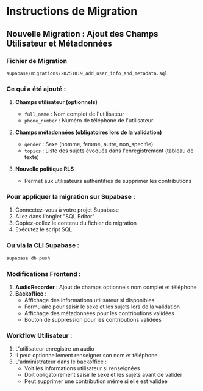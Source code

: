 # Instructions de Migration

## Nouvelle Migration : Ajout des Champs Utilisateur et Métadonnées

### Fichier de Migration
`supabase/migrations/20251019_add_user_info_and_metadata.sql`

### Ce qui a été ajouté :

1. **Champs utilisateur (optionnels)**
   - `full_name` : Nom complet de l'utilisateur
   - `phone_number` : Numéro de téléphone de l'utilisateur

2. **Champs métadonnées (obligatoires lors de la validation)**
   - `gender` : Sexe (homme, femme, autre, non_specifie)
   - `topics` : Liste des sujets évoqués dans l'enregistrement (tableau de texte)

3. **Nouvelle politique RLS**
   - Permet aux utilisateurs authentifiés de supprimer les contributions

### Pour appliquer la migration sur Supabase :

1. Connectez-vous à votre projet Supabase
2. Allez dans l'onglet "SQL Editor"
3. Copiez-collez le contenu du fichier de migration
4. Exécutez le script SQL

### Ou via la CLI Supabase :

```bash
supabase db push
```

### Modifications Frontend :

1. **AudioRecorder** : Ajout de champs optionnels nom complet et téléphone
2. **Backoffice** : 
   - Affichage des informations utilisateur si disponibles
   - Formulaire pour saisir le sexe et les sujets lors de la validation
   - Affichage des métadonnées pour les contributions validées
   - Bouton de suppression pour les contributions validées

### Workflow Utilisateur :

1. L'utilisateur enregistre un audio
2. Il peut optionnellement renseigner son nom et téléphone
3. L'administrateur dans le backoffice :
   - Voit les informations utilisateur si renseignées
   - Doit obligatoirement saisir le sexe et les sujets avant de valider
   - Peut supprimer une contribution même si elle est validée

